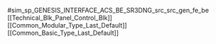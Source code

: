 #sim_sp_GENESIS_INTERFACE_ACS_BE_SR3DNG_src_src_gen_fe_be
[[Technical_Blk_Panel_Control_Blk]]
[[Common_Modular_Type_Last_Default]]
[[Common_Basic_Type_Last_Default]]
